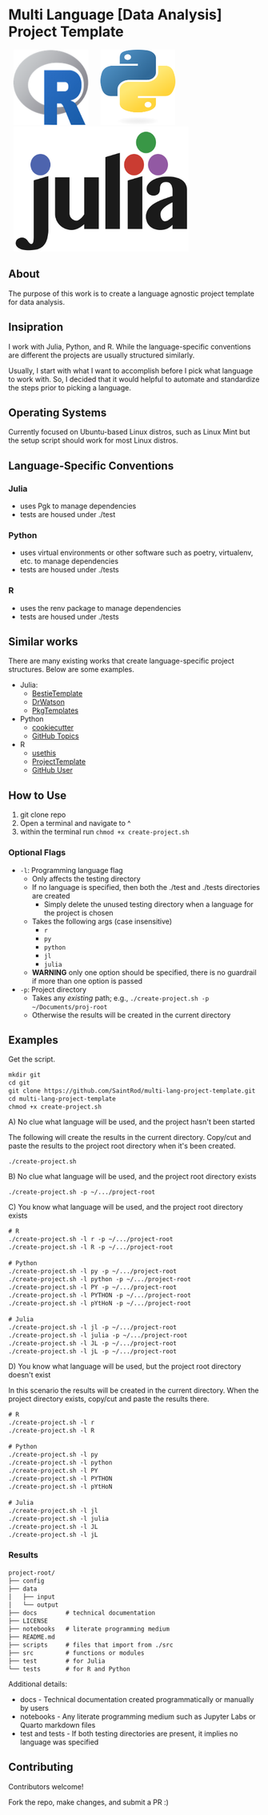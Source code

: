 # Multi Language [Data Analysis] Project Template

<p float="center">
  <img src="static/r.png" width="150" height="150" hspace="10"/>
  <img src="static/python.png" width="150" height="150" hspace="10"/> 
  <img src="static/julia.png" width="350" height="250" hspace="10"/>
</p>

## About

The purpose of this work is to create a language agnostic project template for data analysis.

## Insipration

I work with Julia, Python, and R.
While the language-specific conventions are different the projects are usually structured similarly.

Usually, I start with what I want to accomplish before I pick what language to work with.
So, I decided that it would helpful to automate and standardize the steps prior to picking a language.

## Operating Systems

Currently focused on Ubuntu-based Linux distros, such as Linux Mint but the setup script should work for most Linux distros.

## Language-Specific Conventions

### Julia

- uses Pgk to manage dependencies
- tests are housed under ./test

### Python

- uses virtual environments or other software such as poetry, virtualenv, etc. to manage dependencies
- tests are housed under ./tests

### R

- uses the renv package to manage dependencies
- tests are housed under ./tests

## Similar works

There are many existing works that create language-specific project structures.
Below are some examples.

- Julia:
    - [BestieTemplate](https://github.com/abelsiqueira/BestieTemplate.jl)
    - [DrWatson](https://github.com/JuliaDynamics/DrWatson.jl)
    - [PkgTemplates](https://github.com/JuliaCI/PkgTemplates.jl)
- Python
    - [cookiecutter](https://cookiecutter.readthedocs.io/en/stable/)
    - [GitHub Topics](https://github.com/topics/python-project-template)
- R
    - [usethis](https://usethis.r-lib.org/)
    - [ProjectTemplate](https://github.com/KentonWhite/ProjectTemplate?tab=readme-ov-file)
    - [GitHub User](https://github.com/Pakillo/template)

## How to Use

1. git clone repo
2. Open a terminal and navigate to ^
3. within the terminal run `chmod +x create-project.sh`

### Optional Flags

- `-l`: Programming language flag
  - Only affects the testing directory
  - If no language is specified, then both the ./test and ./tests directories are created
    - Simply delete the unused testing directory when a language for the project is chosen
  - Takes the following args (case insensitive)
    - `r`
    - `py`
    - `python`
    - `jl`
    - `julia`
  - **WARNING** only one option should be specified, there is no guardrail if more than one option is passed
- `-p`: Project directory
  - Takes any *existing* path; e.g., `./create-project.sh -p ~/Documents/proj-root`
  - Otherwise the results will be created in the current directory

## Examples

Get the script.

```
mkdir git
cd git
git clone https://github.com/SaintRod/multi-lang-project-template.git
cd multi-lang-project-template
chmod +x create-project.sh
```

A) No clue what language will be used, and the project hasn't been started

The following will create the results in the current directory.
Copy/cut and paste the results to the project root directory when it's been created.


```
./create-project.sh
```

B) No clue what language will be used, and the project root directory exists
```
./create-project.sh -p ~/.../project-root
```

C) You know what language will be used, and the project root directory exists
```
# R
./create-project.sh -l r -p ~/.../project-root
./create-project.sh -l R -p ~/.../project-root

# Python
./create-project.sh -l py -p ~/.../project-root
./create-project.sh -l python -p ~/.../project-root
./create-project.sh -l PY -p ~/.../project-root
./create-project.sh -l PYTHON -p ~/.../project-root
./create-project.sh -l pYtHoN -p ~/.../project-root

# Julia
./create-project.sh -l jl -p ~/.../project-root
./create-project.sh -l julia -p ~/.../project-root
./create-project.sh -l JL -p ~/.../project-root
./create-project.sh -l jL -p ~/.../project-root
```

D) You know what language will be used, but the project root directory doesn't exist

In this scenario the results will be created in the current directory.
When the project directory exists, copy/cut and paste the results there.

```
# R
./create-project.sh -l r
./create-project.sh -l R

# Python
./create-project.sh -l py
./create-project.sh -l python
./create-project.sh -l PY
./create-project.sh -l PYTHON
./create-project.sh -l pYtHoN

# Julia
./create-project.sh -l jl
./create-project.sh -l julia
./create-project.sh -l JL
./create-project.sh -l jL
```

### Results

```
project-root/
├── config
├── data
│   ├── input
│   └── output
├── docs        # technical documentation
├── LICENSE
├── notebooks   # literate programming medium
├── README.md
├── scripts     # files that import from ./src
├── src         # functions or modules
├── test        # for Julia
└── tests       # for R and Python
```

Additional details:

- docs - Technical documentation created programmatically or manually by users
- notebooks - Any literate programming medium such as Jupyter Labs or Quarto markdown files
- test and tests - If both testing directories are present, it implies no language was specified

## Contributing

Contributors welcome!

Fork the repo, make changes, and submit a PR :)
